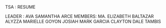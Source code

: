 TSA : RESUME

LEADER : AVA SAMANTHA ARCE
MEMBERS:
MA. ELIZABETH BALTAZAR
ALYZZA MARIELLE GOYON
JOSIAH MARK GARCIA
CLAYTON DALE TAMBIS
